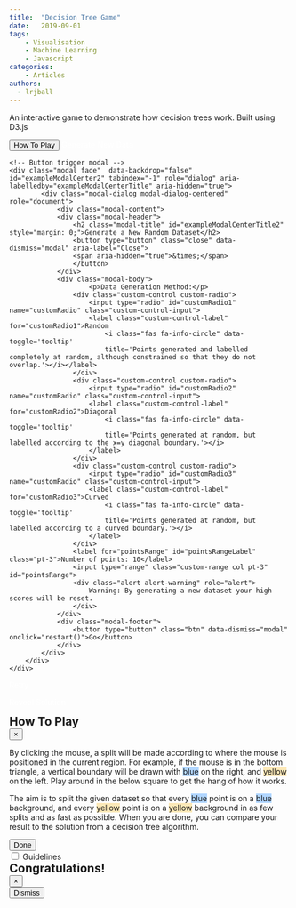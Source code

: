```yaml
---
title:  "Decision Tree Game"
date:   2019-09-01
tags:
    - Visualisation
    - Machine Learning
    - Javascript
categories:
    - Articles
authors:
  - lrjball
---
```


An interactive game to demonstrate how decision trees work. Built using D3.js
<!-- more -->

<body style="cursor:pointer">

<div class='row justify-content-center'>
<button type="button" class="btn btn-primary ml-4" data-toggle="modal" data-target="#exampleModalCenter">
        How To Play
</button>
<a class="btn btn-danger" data-toggle='modal' data-target="#exampleModalCenter2"
    id='generateNew' style="color: white;">
    Generate New Data
    </a>

    <!-- Button trigger modal -->
    <div class="modal fade"  data-backdrop="false" id="exampleModalCenter2" tabindex="-1" role="dialog" aria-labelledby="exampleModalCenterTitle" aria-hidden="true">
            <div class="modal-dialog modal-dialog-centered" role="document">
                <div class="modal-content">
                <div class="modal-header">
                    <h2 class="modal-title" id="exampleModalCenterTitle2"  style="margin: 0;">Generate a New Random Dataset</h2>
                    <button type="button" class="close" data-dismiss="modal" aria-label="Close">
                    <span aria-hidden="true">&times;</span>
                    </button>
                </div>
                <div class="modal-body">
                        <p>Data Generation Method:</p>
                    <div class="custom-control custom-radio">
                        <input type="radio" id="customRadio1" name="customRadio" class="custom-control-input">
                        <label class="custom-control-label" for="customRadio1">Random
                            <i class="fas fa-info-circle" data-toggle='tooltip'
                            title='Points generated and labelled completely at random, although constrained so that they do not overlap.'></i></label>
                    </div>
                    <div class="custom-control custom-radio">
                        <input type="radio" id="customRadio2" name="customRadio" class="custom-control-input">
                        <label class="custom-control-label" for="customRadio2">Diagonal
                            <i class="fas fa-info-circle" data-toggle='tooltip'
                            title='Points generated at random, but labelled according to the x=y diagonal boundary.'></i>
                        </label>
                    </div>
                    <div class="custom-control custom-radio">
                        <input type="radio" id="customRadio3" name="customRadio" class="custom-control-input">
                        <label class="custom-control-label" for="customRadio3">Curved
                            <i class="fas fa-info-circle" data-toggle='tooltip'
                            title='Points generated at random, but labelled according to a curved boundary.'></i>
                        </label>
                    </div>
                    <label for="pointsRange" id="pointsRangeLabel" class="pt-3">Number of points: 10</label>
                    <input type="range" class="custom-range col pt-3" id="pointsRange">
                    <div class="alert alert-warning" role="alert">
                        Warning: By generating a new dataset your high scores will be reset.
                    </div>
                </div>
                <div class="modal-footer">
                    <button type="button" class="btn" data-dismiss="modal" onclick="restart()">Go</button>
                </div>
            </div>
        </div>
    </div>

<a class="btn btn-warning" onclick="retry()" data-toggle='popover' data-trigger='hover'
    data-placement='top' title="Try again on the same dataset" data-content="See if you can separate the
    two classes using even fewer splits, or in a quicker time"
    style="color: white;">Retry</a>

<a type="button" class="btn btn-info"
onclick="reveal()" data-toggle='popover' data-trigger='hover'
data-placement='top' title='Reveal the solution'
data-content="Show the solution from a Decision Tree algorithm, and see how you compared!"
style="color: white;">Reveal Solution</a>

<!-- Button trigger modal -->
<div class="modal fade"  data-backdrop="false" id="exampleModalCenter" tabindex="-1" role="dialog" aria-labelledby="exampleModalCenterTitle" aria-hidden="true">
<div class="modal-dialog modal-dialog-centered modal-dialog-scrollable" role="document">
    <div class="modal-content">
    <div class="modal-header">
        <h2 class="modal-title" id="exampleModalCenterTitle" style="margin: 0;">How To Play</h2>
        <button type="button" class="close" data-dismiss="modal" aria-label="Close">
        <span aria-hidden="true">&times;</span>
        </button>
    </div>
    <div class="modal-body">
        <p>
            By clicking the mouse, a split will be made according to where the mouse is positioned in the current region. For example,
            if the mouse is in the bottom triangle, a vertical boundary will be drawn with
            <span style="background-color: #B1D6FF;">blue</span>
            on the right, and <span style="background-color: #FCE8B7;">yellow</span>
            on the left. Play around in the below square to get the hang of how it works.
        </p>
        <div id="my_dataviz_example"></div>
        <p>
            The aim is to split the given dataset so that every <span style="background-color: #B1D6FF;">blue</span>
                point is on a <span style="background-color: #B1D6FF;">blue</span> background, and every
            <span style="background-color: #FCE8B7;">yellow</span>
            point is on a <span style="background-color: #FCE8B7;">yellow</span> background in as few splits and as fast
            as possible. When you are done, you can compare your result to the solution from a decision tree algorithm.
        </p>
    </div>
    <div class="modal-footer">
            <button type="button" class="btn btn-primary" data-dismiss="modal">Done</button>
            </div>
    </div>
</div>
</div>

<div class='row justify-content-center'>
    <div class="custom-control custom-switch my-auto mx-2 pt-2">
        <input type="checkbox" class="custom-control-input" id="customSwitch1">
        <label class="custom-control-label" for="customSwitch1">Guidelines</label>
    </div>
</div>
    
<div class="row">
    <div class="col-md-6">
            <div id="my_dataviz"></div>
    </div>
    <div class="col-md-6">
            <div id="my_dataviz2"></div>
    </div>
</div>

<!-- Completion modal -->
<div class="modal fade" id="completionModal" data-backdrop="false" tabindex="-1" role="dialog" aria-labelledby="exampleModalCenterTitle" aria-hidden="true">
        <div class="modal-dialog modal-dialog-centered" role="document">
            <div class="modal-content">
            <div class="modal-header">
                <h2 class="modal-title" id="completionModal" style="margin: 0;">Congratulations!</h2>
                <button type="button" class="close" data-dismiss="modal" aria-label="Close">
                <span aria-hidden="true">&times;</span>
                </button>
            </div>
            <div class="modal-body">
            </div>
            <div class="modal-footer">
                <button type="button" class="btn btn-primary" data-dismiss="modal">Dismiss</button>
            </div>
        </div>
    </div>
</div>

</div>

<!-- <script src="/js/tree_viz/tree_viz.js"></script> -->

</body>